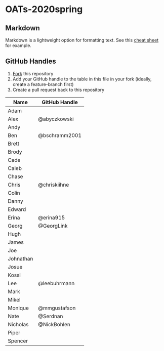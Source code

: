 # OATs-2020spring

## Markdown

Markdown is a lightweight option for formatting text. See this [cheat sheet](https://github.com/adam-p/markdown-here/wiki/Markdown-Cheatsheet) for example.

## GitHub Handles

1. [Fork](https://guides.github.com/activities/forking/) this repository
2. Add your GitHub handle to the table in this file in your fork (ideally, create a feature-branch first)
3. Create a pull request back to this repository

|Name|GitHub Handle|
|---|---|
|Adam|   |
|Alex|@abyczkowski|
|Andy|   |
|Ben|  @bschramm2001 |
|Brett|   |
|Brody|   |
|Cade|   |
|Caleb|   |
|Chase|   |
|Chris| @chriskiihne  |
|Colin|   |
|Danny|   |
|Edward|   |
|Erina| @erina915 |
|Georg| @GeorgLink |
|Hugh|   |
|James|   |
|Joe|   |
|Johnathan|   |
|Josue|   |
|Kossi|   |
|Lee| @leebuhrmann   |
|Mark|   |
|Mikel|   |
|Monique| @mmgustafson |
|Nate| @Serdnan |
|Nicholas| @NickBohlen  |
|Piper|   |
|Spencer|   |
